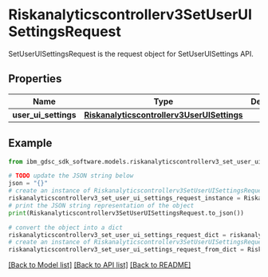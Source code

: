 # Riskanalyticscontrollerv3SetUserUISettingsRequest

SetUserUISettingsRequest is the request object for SetUserUISettings API.

## Properties

Name | Type | Description | Notes
------------ | ------------- | ------------- | -------------
**user_ui_settings** | [**Riskanalyticscontrollerv3UserUISettings**](Riskanalyticscontrollerv3UserUISettings.md) |  | [optional] 

## Example

```python
from ibm_gdsc_sdk_software.models.riskanalyticscontrollerv3_set_user_ui_settings_request import Riskanalyticscontrollerv3SetUserUISettingsRequest

# TODO update the JSON string below
json = "{}"
# create an instance of Riskanalyticscontrollerv3SetUserUISettingsRequest from a JSON string
riskanalyticscontrollerv3_set_user_ui_settings_request_instance = Riskanalyticscontrollerv3SetUserUISettingsRequest.from_json(json)
# print the JSON string representation of the object
print(Riskanalyticscontrollerv3SetUserUISettingsRequest.to_json())

# convert the object into a dict
riskanalyticscontrollerv3_set_user_ui_settings_request_dict = riskanalyticscontrollerv3_set_user_ui_settings_request_instance.to_dict()
# create an instance of Riskanalyticscontrollerv3SetUserUISettingsRequest from a dict
riskanalyticscontrollerv3_set_user_ui_settings_request_from_dict = Riskanalyticscontrollerv3SetUserUISettingsRequest.from_dict(riskanalyticscontrollerv3_set_user_ui_settings_request_dict)
```
[[Back to Model list]](../README.md#documentation-for-models) [[Back to API list]](../README.md#documentation-for-api-endpoints) [[Back to README]](../README.md)


